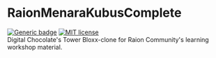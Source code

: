 # RaionMenaraKubusComplete
[![Generic badge](https://img.shields.io/badge/Version-v1.0.0-green.svg)](https://shields.io/)
[![MIT license](https://img.shields.io/badge/License-MIT-blue.svg)](https://lbesson.mit-license.org/)  
Digital Chocolate's Tower Bloxx-clone for Raion Community's learning workshop material.
